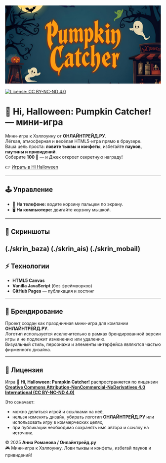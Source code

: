 ![Hi Halloween Game Banner](./banner.png)

[![License: CC BY-NC-ND 4.0](https://img.shields.io/badge/License-CC_BY--NC--ND_4.0-blue.svg)](https://creativecommons.org/licenses/by-nc-nd/4.0/)

# 🎃 Hi, Halloween: Pumpkin Catcher! — мини-игра  

Мини-игра к Хэллоуину от **ОНЛАЙНТРЕЙД.РУ**.  
Лёгкая, атмосферная и весёлая HTML5-игра прямо в браузере.  
Ваша цель проста: **ловите тыквы и конфеты**, избегайте **пауков, паутины и привидений**.  
Соберите **100 🎃** — и Джек откроет секретную награду!  

  👉 [Играть в Hi Halloween](https://annyaromanova-del.github.io/-Hi-Halloween-Pumpkin-Catcher-/)  

---

## 🕹 Управление  

- 📱 **На телефоне:** водите корзину пальцем по экрану.  
- 🖥 **На компьютере:** двигайте корзину мышкой.  

---

## 📸 Скриншоты  

(./skrin_baza) (./skrin_ais) (./skrin_mobail)
---

## ⚡ Технологии  

- **HTML5 Canvas**  
- **Vanilla JavaScript** (без фреймворков)  
- **GitHub Pages** — публикация и хостинг  

---

## 💼 Брендирование  

Проект создан как праздничная мини-игра для компании **ОНЛАЙНТРЕЙД.РУ**.  
Логотип используется исключительно в рамках брендированной версии игры и не подлежит изменению или удалению.  
Визуальный стиль, персонажи и элементы интерфейса являются частью фирменного дизайна.  

---

## 📜 Лицензия  

Игра **🎃 Hi, Halloween: Pumpkin Catcher!** распространяется по лицензии  
**[Creative Commons Attribution-NonCommercial-NoDerivatives 4.0 International (CC BY-NC-ND 4.0)](https://creativecommons.org/licenses/by-nc-nd/4.0/)**  

Это означает:  
- можно делиться игрой и ссылками на неё,  
- нельзя изменять дизайн, убирать логотип **ОНЛАЙНТРЕЙД.РУ** или использовать игру в коммерческих целях,  
- при публикации необходимо сохранять имя автора и ссылку на источник.  

© 2025 **Анна Романова / Онлайнтрейд.ру**  
🎮 Мини-игра к Хэллоуину. Лови тыквы и конфеты, избегай пауков и привидений!

